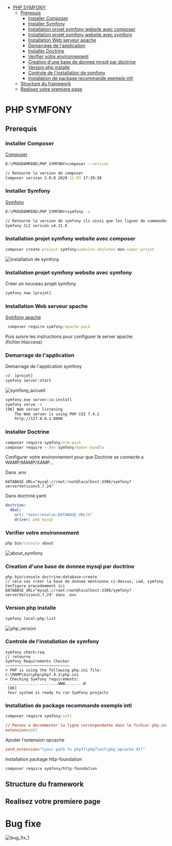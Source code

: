 <!-- TOC -->

- [PHP SYMFONY](#php-symfony)
    - [Prerequis](#prerequis)
        - [Installer Composer](#installer-composer)
        - [Installer Symfony](#installer-symfony)
        - [Installation projet symfony website avec composer](#installation-projet-symfony-website-avec-composer)
        - [Installation projet symfony website avec symfony](#installation-projet-symfony-website-avec-symfony)
        - [Installation Web serveur apache](#installation-web-serveur-apache)
        - [Demarrage de l'application](#demarrage-de-lapplication)
        - [Installer Doctrine](#installer-doctrine)
        - [Verifier votre environnement](#verifier-votre-environnement)
        - [Creation d'une base de donnee mysql par doctrine](#creation-dune-base-de-donnee-mysql-par-doctrine)
        - [Version php installe](#version-php-installe)
        - [Controle de l'installation de symfony](#controle-de-linstallation-de-symfony)
        - [Installation de package recommande exemple intl](#installation-de-package-recommande-exemple-intl)
    - [Structure du framework](#structure-du-framework)
    - [Realisez votre premiere page](#realisez-votre-premiere-page)

<!-- /TOC -->

# PHP SYMFONY

## Prerequis

### Installer Composer

[Composer](https://getcomposer.org/download/)

```cmd
D:\PROGRAMMING\PHP_SYMFONY>composer --version

// Retourne la version de composer
Composer version 2.0.8 2020-12-03 17:20:38
```

### Installer Symfony
[Symfony](https://symfony.com/download)

```cmd
D:\PROGRAMMING\PHP_SYMFONY>symfony -v

// Retourne la version de symfony cli ainsi que les lignes de commandes de bases
Symfony CLI version v4.21.6
```

### Installation projet symfony website avec composer

```cmd
composer create-project symfony/website-skeleton mon-super-projet
```

![installation de symfony](ressources/create_projet.PNG)

### Installation projet symfony website avec symfony

Creer un nouveau projet symfony

```cmd
symfony new [projet]
```

### Installation Web serveur apache 
[Symfony apache](https://symfony.com/doc/current/setup/web_server_configuration.html#web-server-apache-mod-php)

```cmd
 composer require symfony/apache-pack
```

Puis suivre les instructions pour configurer le server apache (fichier.htaccess)

### Demarrage de l'application

Demarrage de l'application symfony

```cmd
cd  [projet]
symfony server:start
```

![symfony_accueil](ressources/symfony_accueil.png)

```cmd
symfony.exe server:ca:install
symfony serve -d
[OK] Web server listening
    The Web server is using PHP CGI 7.4.1
    http://127.0.0.1:8000
```
### Installer Doctrine

```cmd
composer require symfony/orm-pack
composer require --dev symfony/maker-bundle
```

Configurer votre environnement pour que Doctrine se connecte a WAMP/MAMP/XAMP...

Dans .env

```env
DATABASE_URL="mysql://root:root@localhost:3306/symfony?serverVersion=5.7.24"
```

Dans doctrine.yaml

```yaml
doctrine:
  dbal:
    url: "%env(resolve:DATABASE_URL)%"
    driver: pdo_mysql
```

### Verifier votre environnement

```cmd
php bin/console about
```

![about_symfony](ressources/about_symfony.png)

### Creation d'une base de donnee mysql par doctrine

```
php bin/console doctrine:database:create
// cela vas creer la base de donnee mentionne ci-dessus, cad, symfony
Configure precedemment ici DATABASE_URL="mysql://root:root@localhost:3306/symfony?serverVersion=5.7.24" dans .env

```

### Version php installe
```cmd
symfony local:php:list
```
![php_version](ressources/php_version.png)

### Controle de l'installation de symfony

```
symfony check:req
// retourne
Symfony Requirements Checker
~~~~~~~~~~~~~~~~~~~~~~~~~~~~
> PHP is using the following php.ini file:
C:\MAMP\bin\php\php7.4.1\php.ini
> Checking Symfony requirements:
.......................WWW........W
 [OK]
 Your system is ready to run Symfony projects
```

### Installation de package recommande exemple intl
```cmd
composer require symfony/intl
```
```ini
// Pensez a decommenter la ligne correspondante dans le fichier php.ini
extension=intl
```
Ajouter l'extension opcache

```ini
zend_extension="[your path to php7]\php7\ext\php_opcache.dll"
```
Installation package http-foundation

```
composer require symfony/http-foundation
```

## Structure du framework

## Realisez votre premiere page


 # Bug fixe

 ![bug_fix_1](ressources/bug_fix_1.PNG)
